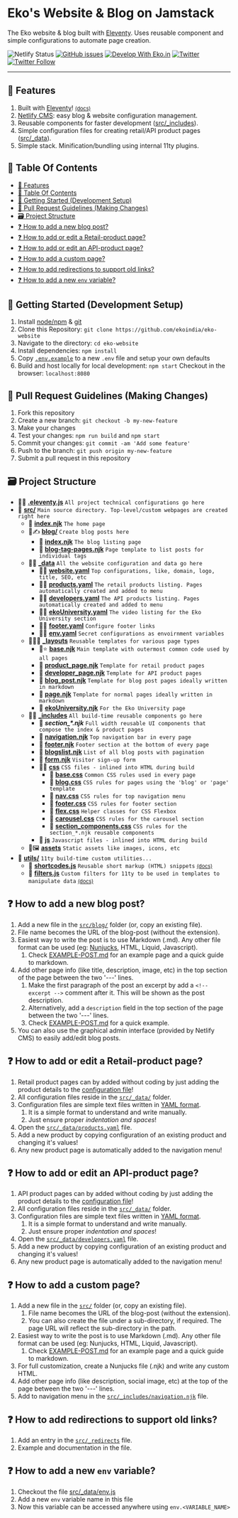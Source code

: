 # Eko's Website & Blog on Jamstack
The Eko website & blog built with [Eleventy](https://www.11ty.dev). Uses reusable component and simple configurations to automate page creation.

![Netlify Status](https://api.netlify.com/api/v1/badges/16835446-1532-4951-9268-a82abe342e6a/deploy-status)
<a href="https://github.com/ekoindia/eko-website/issues">![GitHub issues](https://img.shields.io/github/issues/ekoindia/eko-website)</a>
<a href="https://eko.in" target="_blank">![Develop With Eko.in](https://img.shields.io/badge/Develop%20with-Eko.in-brightgreen)</a>
<a href="https://twitter.com/intent/tweet?text=Wow:&url=https%3A%2F%2Fgithub.com%2Fekoindia%2Feko-website" target="_blank"><img alt="Twitter" src="https://img.shields.io/twitter/url?style=social&url=https%3A%2F%2Fgithub.com%2Fekoindia%2Feko-website"></a>
<a href="https://twitter.com/intent/follow?screen_name=ekospeaks" target="_blank">![Twitter Follow](https://img.shields.io/twitter/follow/ekospeaks?label=Follow&style=social)</a>

---

## 🌟 Features
1. Built with [Eleventy](https://www.11ty.dev)!  [<small>(docs)</small>](https://www.11ty.dev/docs)
1. [Netlify CMS](https://www.netlifycms.org): easy blog & website configuration management.
1. Reusable components for faster development ([src/_includes](src/_includes)).
1. Simple configuration files for creating retail/API product pages ([src/_data](src/_data)).
1. Simple stack. Minification/bundling using internal 11ty plugins.

## 🔗 Table Of Contents
- [🌟 Features](#-features)
- [🔗 Table Of Contents](#-table-of-contents)
- [🏁 Getting Started (Development Setup)](#-getting-started-development-setup)
- [🔁 Pull Request Guidelines (Making Changes)](#-pull-request-guidelines-making-changes)
- [🗃 Project Structure](#-project-structure)
- [❓ How to add a new blog post?](#-how-to-add-a-new-blog-post)
- [❓ How to add or edit a Retail-product page?](#-how-to-add-or-edit-a-retail-product-page)
- [❓ How to add or edit an API-product page?](#-how-to-add-or-edit-an-api-product-page)
- [❓ How to add a custom page?](#-how-to-add-a-custom-page)
- [❓ How to add redirections to support old links?](#-how-to-add-redirections-to-support-old-links)
- [❓ How to add a new `env` variable?](#-how-to-add-a-new-env-variable)


## 🏁 Getting Started (Development Setup)
1. Install [node/npm](https://nodejs.org/en) & [git](https://git-scm.com)
1. Clone this Repository:
   `git clone https://github.com/ekoindia/eko-website`
1. Navigate to the directory: `cd eko-website`
1. Install dependencies: `npm install`
1. Copy [`.env.example`](.env.example) to a new `.env` file and setup your own defaults
1. Build and host locally for local development: `npm start`
   Checkout in the browser: `localhost:8080`

## 🔁 Pull Request Guidelines (Making Changes)
1. Fork this repository
2. Create a new branch: `git checkout -b my-new-feature`
3. Make your changes
4. Test your changes: `npm run build` and `npm start`
5. Commit your changes: `git commit -am 'Add some feature'`
6. Push to the branch: `git push origin my-new-feature`
7. Submit a pull request in this repository

## 🗃 Project Structure
* 📄🔧 [**.eleventy.js**](.eleventy.js)  `All project technical configurations go here`
* 📂 [**src/**](/src)  `Main source directory. Top-level/custom webpages are created right here`
  * 📄 [**index.njk**](/src/index.njk)  `The home page`
  * 📂✍ [**blog/**](/src/blog)  `Create blog posts here`
    * 📄 [**index.njk**](/src/blog/index.njk)  `The blog listing page`
	* 📄 [**blog-tag-pages.njk**](/src/blog/blog-tags.njk)  `Page template to list posts for individual tags`
  * 📂🔧 [**_data**](/src/_data)  `All the website configuration and data go here`
    * 📄🔧 [**website.yaml**](/src/_data/website.yaml)  `Top configurations, like, domain, logo, title, SEO, etc`
	* 📑🔧 [**products.yaml**](/src/_data/products.yaml)  `The retail products listing. Pages automatically created and added to menu`
	* 📑🔧 [**developers.yaml**](/src/_data/developers.yaml)  `The API products listing. Pages automatically created and added to menu`
	* 📑🔧 [**ekoUniversity.yaml**](/src/_data/ekoUniversity.yaml)  `The video listing for the Eko University section`
	* 📄🔧 [**footer.yaml**](/src/_data/footer.yaml)  `Configure footer links`
	* 📄🔧 [**env.yaml**](/src/_data/env.yaml)  `Secret configurations as envoirnment variables`
  * 📂👩‍💻 [**_layouts**](/src/_layouts)  `Reusable templates for various page types`
    * 📄⭐ [**base.njk**](/src/_layouts/base.njk)  `Main template with outermost common code used by all pages`
	* 📄 [**product_page.njk**](/src/_layouts/product_page.njk)  `Template for retail product pages`
	* 📄 [**developer_page.njk**](/src/_layouts/developer_page.njk)  `Template for API product pages`
	* 📄 [**blog_post.njk**](/src/_layouts/blog_post.njk)  `Template for blog post pages ideally written in markdown`
	* 📄 [**page.njk**](/src/_layouts/page.njk)  `Template for normal pages ideally written in markdown`
	* 📄 [**ekoUniversity.njk**](/src/_layouts/ekoUniversity.njk)  `For the Eko University page`
  * 📂🧩 [**_includes**](/src/_includes)  `All build-time reusable components go here`
    * 📓 ***section_\*.njk***  `Full width reusable UI components that compose the index & product pages`
	* 📄 [**navigation.njk**](/src/_includes/navigation.njk)  `Top navigation bar in every page`
	* 📄 [**footer.njk**](/src/_includes/footer.njk)  `Footer section at the bottom of every page`
	* 📄 [**blogslist.njk**](/src/_includes/blogslist.njk)  `List of all blog posts with pagination`
	* 📄 [**form.njk**](/src/_includes/form.njk)  `Visitor sign-up form`
    * 📂🎨 [**css**](/src/_includes/css)  `CSS files - inlined into HTML during build`
	  * 📄 [**base.css**](/src/_includes/css/base.css)  `Common CSS rules used in every page`
	  * 📄 [**blog.css**](/src/_includes/css/blog.css)  `CSS rules for pages using the 'blog' or 'page' template`
	  * 📄 [**nav.css**](/src/_includes/css/nav.css)  `CSS rules for top navigation menu`
	  * 📄 [**footer.css**](/src/_includes/css/footer.css)  `CSS rules for footer section`
	  * 📄 [**flex.css**](/src/_includes/css/flex.css)  `Helper classes for CSS Flexbox`
	  * 📄 [**carousel.css**](/src/_includes/css/carousel.css)  `CSS rules for the carousel section`
	  * 📄 [**section_components.css**](/src/_includes/css/section_components.css)  `CSS rules for the section_*.njk reusable components`
	* 📁 [**js**](/src/_includes/js)  `Javascript files - inlined into HTML during build`
  * 📁🖼 [**assets**](/src/assets)  `Static assets like images, icons, etc`
* 📂 [**utils/**](/utils)  `11ty build-time custom utilities...`
  * 📄 [**shortcodes.js**](/utils/shortcodes.js)  `Reusable short markup (HTML) snippets` [<small>(docs)</small>](https://www.11ty.dev/docs/shortcodes)
  * 📄 [**filters.js**](/utils/filters.js)  `Custom filters for 11ty to be used in templates to manipulate data` [<small>(docs)</small>](https://www.11ty.dev/docs/filters)


## ❓ How to add a new blog post?
1. Add a new file in the [`src/blog/`](/src/blog) folder (or, copy an existing file).
1. File name becomes the URL of the blog-post (without the extension).
1. Easiest way to write the post is to use Markdown (.md). Any other file format can be used (eg: [Nunjucks](https://mozilla.github.io/nunjucks/templating.html), HTML, Liquid, Javascript).
   1. Check [EXAMPLE-POST.md](/src/blog/EXAMPLE-POST.md) for an example page and a quick guide to markdown.
1. Add other page info (like title, description, image, etc) in the top section of the page between the two '---' lines.
   1. Make the first paragraph of the post an excerpt by add a `<!-- excerpt -->` comment after it. This will be shown as the post description.
   1. Alternatively, add a `description` field in the top section of the page between the two '---' lines.
   1. Check [EXAMPLE-POST.md](/src/blog/EXAMPLE-POST.md) for a quick example.
1. You can also use the graphical admin interface (provided by Netlify CMS) to easily add/edit blog posts.


## ❓ How to add or edit a Retail-product page?
1. Retail product pages can by added without coding by just adding the product details to the [configuration file](/src/_data/products.yaml)!
1. All configuration files reside in the [`src/_data/`](/src/_data) folder.
1. Configuration files are simple text files written in [YAML format](https://learnxinyminutes.com/docs/yaml).
   1. It is a simple format to understand and write manually.
   1. Just ensure proper _indentation and spaces_!
1. Open the [`src/_data/products.yaml`](/src/_data/products.yaml) file.
1. Add a new product by copying configuration of an existing product and changing it's values!
1. Any new product page is automatically added to the navigation menu!


## ❓ How to add or edit an API-product page?
1. API product pages can by added without coding by just adding the product details to the [configuration file](/src/_data/developers.yaml)!
1. All configuration files reside in the [`src/_data/`](/src/_data) folder.
1. Configuration files are simple text files written in [YAML format](https://learnxinyminutes.com/docs/yaml).
   1. It is a simple format to understand and write manually.
   2. Just ensure proper _indentation and spaces_!
1. Open the [`src/_data/developers.yaml`](/src/_data/developers.yaml) file.
1. Add a new product by copying configuration of an existing product and changing it's values!
1. Any new product page is automatically added to the navigation menu!


## ❓ How to add a custom page?
1. Add a new file in the [`src/`](/src/) folder (or, copy an existing file).
   1. File name becomes the URL of the blog-post (without the extension).
   2. You can also create the file under a sub-directory, if required. The page URL will reflect the sub-directory in the path.
1. Easiest way to write the post is to use Markdown (.md). Any other file format can be used (eg: Nunjucks, HTML, Liquid, Javascript).
   1. Check [EXAMPLE-POST.md](/src/blog/EXAMPLE-POST.md) for an example page and a quick guide to markdown.
1. For full customization, create a Nunjucks file (.njk) and write any custom HTML.
1. Add other page info (like description, social image, etc) at the top of the page between the two '---' lines.
1. Add to navigation menu in the [`src/_includes/navigation.njk`](/src/_includes/navigation.njk) file.

## ❓ How to add redirections to support old links?
1. Add an entry in the [`src/_redirects`](/src/_redirects) file.
1. Example and documentation in the file.

## ❓ How to add a new `env` variable?
1. Checkout the file [src/_data/env.js](/src/_data/env.js)
1. Add a new `env` variable name in this file
1. Now this variable can be accessed anywhere using `env.<VARIABLE_NAME>`
